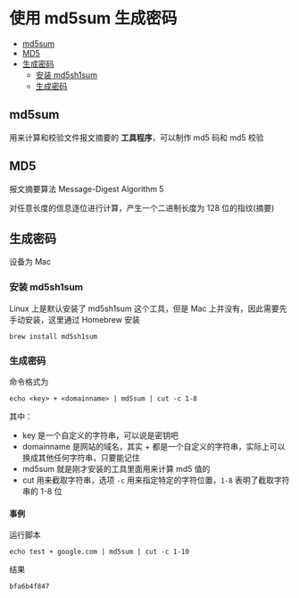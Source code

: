 # 使用 md5sum 生成密码

- [md5sum](#md5sum)
- [MD5](#md5)
- [生成密码](#生成密码)
	- [安装 md5sh1sum](#安装-md5sh1sum)
	- [生成密码](#生成密码)

## md5sum

用来计算和校验文件报文摘要的 **工具程序**，可以制作 md5 码和 md5 校验

## MD5

报文摘要算法 Message-Digest Algorithm 5

对任意长度的信息逐位进行计算，产生一个二进制长度为 128 位的指纹(摘要)

## 生成密码

设备为 Mac

### 安装 md5sh1sum

Linux 上是默认安装了 md5sh1sum 这个工具，但是 Mac 上并没有，因此需要先手动安装，这里通过 Homebrew 安装

```shell
brew install md5sh1sum
```

### 生成密码

命令格式为

```shell
echo <key> + <domainname> | md5sum | cut -c 1-8
```

其中：

- key 是一个自定义的字符串，可以说是密钥吧
- domainname 是网站的域名，其实 <key> + <domainname> 都是一个自定义的字符串，实际上可以换成其他任何字符串，只要能记住
- md5sum 就是刚才安装的工具里面用来计算 md5 值的
- cut 用来截取字符串，选项 `-c` 用来指定特定的字符位置，`1-8` 表明了截取字符串的 1-8 位

#### 事例

运行脚本

```shell
echo test + google.com | md5sum | cut -c 1-10
```

结果

```
bfa6b4f847
```

